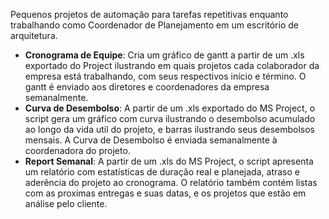 Pequenos projetos de automação para tarefas repetitivas enquanto trabalhando como Coordenador de Planejamento em um escritório de arquitetura.

- **Cronograma de Equipe**: Cria um gráfico de gantt a partir de um .xls exportado do Project ilustrando em quais projetos cada colaborador da empresa está trabalhando, com seus respectivos início e término. O gantt é enviado aos diretores e coordenadores da empresa semanalmente.
- **Curva de Desembolso**: A partir de um .xls exportado do MS Project, o script gera um gráfico com curva ilustrando o desembolso acumulado ao longo da vida util do projeto, e barras ilustrando seus desembolsos mensais. A Curva de Desembolso é enviada semanalmente à coordenadora do projeto.
- **Report Semanal**: A partir de um .xls do MS Project, o script apresenta um relatório com estatísticas de duração real e planejada, atraso e aderência do projeto ao cronograma. O relatório também contém listas com as proximas entregas e suas datas, e os projetos que estão em análise pelo cliente.
